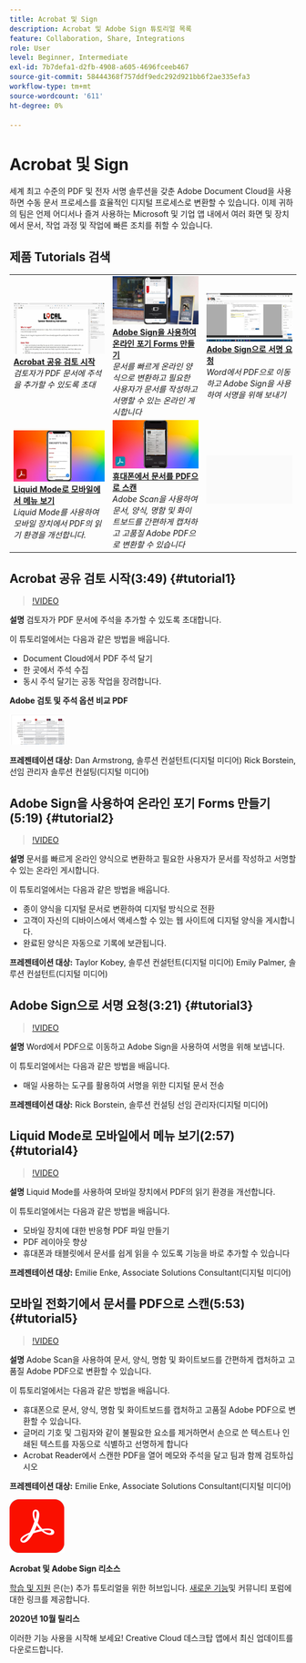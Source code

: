 ```yaml
---
title: Acrobat 및 Sign
description: Acrobat 및 Adobe Sign 튜토리얼 목록
feature: Collaboration, Share, Integrations
role: User
level: Beginner, Intermediate
exl-id: 7b7defa1-d2fb-4908-a605-4696fceeb467
source-git-commit: 58444368f757ddf9edc292d921bb6f2ae335efa3
workflow-type: tm+mt
source-wordcount: '611'
ht-degree: 0%

---
```


# Acrobat 및 Sign

세계 최고 수준의 PDF 및 전자 서명 솔루션을 갖춘 Adobe Document Cloud을 사용하면 수동 문서 프로세스를 효율적인 디지털 프로세스로 변환할 수 있습니다. 이제 귀하의 팀은 언제 어디서나 즐겨 사용하는 Microsoft 및 기업 앱 내에서 여러 화면 및 장치에서 문서, 작업 과정 및 작업에 빠른 조치를 취할 수 있습니다.

## 제품 Tutorials 검색

<table style="table-layout:fixed">
<tr>
 <td>
   <a href="acrobat-sign.md#tutorial1">
      <img alt="Acrobat 공유 검토 시작" src="../assets/acrobat_sharedreview_armstrong.jpg" />
   </a>
    <div>
   <a href="acrobat-sign.md#tutorial1"><strong>Acrobat 공유 검토 시작</strong></a>
    </div>
    <em>검토자가 PDF 문서에 주석을 추가할 수 있도록 초대</em>
    <br>
  </td>
  <td>
    <a href="acrobat-sign.md#tutorial2">
        <img alt="Adobe Sign을 사용하여 온라인 포기 Forms 만들기" src="../assets/sign_webforms_palmer-kobey_thumbnail.jpg" />
    </a>
    <div>
    <a href="acrobat-sign.md#tutorial2"><strong>Adobe Sign을 사용하여 온라인 포기 Forms 만들기</strong></a>
    </div>
    <em>문서를 빠르게 온라인 양식으로 변환하고 필요한 사용자가 문서를 작성하고 서명할 수 있는 온라인 게시합니다</em>
    <br>
  </td>
  <td>
   <a href="acrobat-sign.md#tutorial3">
      <img alt="Adobe Sign으로 서명 요청" src="../assets/sign_request-signature_borstein_thumbnail.jpg" />
   </a>
    <div>
    <a href="acrobat-sign.md#tutorial3"><strong>Adobe Sign으로 서명 요청</strong></a>
    </div>
    <em>Word에서 PDF으로 이동하고 Adobe Sign을 사용하여 서명을 위해 보내기</em>
    <br>
  </td>
</tr>
<tr>
 <td>
   <a href="acrobat-sign.md#tutorial4">
      <img alt="Liquid Mode로 모바일에서 메뉴 보기" src="../assets/acrobat_liquidmode_enke_thumbnail.jpg" />
   </a>
    <div>
   <a href="acrobat-sign.md#tutorial4"><strong>Liquid Mode로 모바일에서 메뉴 보기</strong></a>
    </div>
    <em>Liquid Mode를 사용하여 모바일 장치에서 PDF의 읽기 환경을 개선합니다.</em>
    <br>
  </td>
  <td>
    <a href="acrobat-sign.md#tutorial5">
        <img alt="휴대폰에서 문서를 PDF으로 스캔" src="../assets/acrobat_scan_enke.jpg" />
    </a>
    <div>
    <a href="acrobat-sign.md#tutorial5"><strong>휴대폰에서 문서를 PDF으로 스캔</strong></a>
    </div>
    <em>Adobe Scan을 사용하여 문서, 양식, 명함 및 화이트보드를 간편하게 캡처하고 고품질 Adobe PDF으로 변환할 수 있습니다</em>
    <br>
  </td>
  <td>
    <img alt="스페이서" src="../assets/Gray_thumbnail.png" />
    <div>
    <br>
  </td>
</tr>
</table>

## Acrobat 공유 검토 시작(3:49) {#tutorial1}

>[!VIDEO](https://video.tv.adobe.com/v/326777?hidetitle=true)

**설명**
검토자가 PDF 문서에 주석을 추가할 수 있도록 초대합니다.

이 튜토리얼에서는 다음과 같은 방법을 배웁니다.
* Document Cloud에서 PDF 주석 달기
* 한 곳에서 주석 수집
* 동시 주석 달기는 공동 작업을 장려합니다.

**Adobe 검토 및 주석 옵션 비교 PDF**

[![비교 이미지](../assets/ComparisonPDF_thumbnail_96.png)](../assets/Adobe_Review_and_Comment_Comparisons.pdf)

**프레젠테이션 대상:**
Dan Armstrong, 솔루션 컨설턴트(디지털 미디어) Rick Borstein, 선임 관리자 솔루션 컨설팅(디지털 미디어)

## Adobe Sign을 사용하여 온라인 포기 Forms 만들기(5:19) {#tutorial2}

>[!VIDEO](https://video.tv.adobe.com/v/326776?hidetitle=true)

**설명**
문서를 빠르게 온라인 양식으로 변환하고 필요한 사용자가 문서를 작성하고 서명할 수 있는 온라인 게시합니다.

이 튜토리얼에서는 다음과 같은 방법을 배웁니다.
* 종이 양식을 디지털 문서로 변환하여 디지털 방식으로 전환
* 고객이 자신의 디바이스에서 액세스할 수 있는 웹 사이트에 디지털 양식을 게시합니다.
* 완료된 양식은 자동으로 기록에 보관됩니다.

**프레젠테이션 대상:**
Taylor Kobey, 솔루션 컨설턴트(디지털 미디어) Emily Palmer, 솔루션 컨설턴트(디지털 미디어)

## Adobe Sign으로 서명 요청(3:21) {#tutorial3}

>[!VIDEO](https://video.tv.adobe.com/v/326801?hidetitle=true)

**설명**
Word에서 PDF으로 이동하고 Adobe Sign을 사용하여 서명을 위해 보냅니다.

이 튜토리얼에서는 다음과 같은 방법을 배웁니다.
* 매일 사용하는 도구를 활용하여 서명을 위한 디지털 문서 전송

**프레젠테이션 대상:**
Rick Borstein, 솔루션 컨설팅 선임 관리자(디지털 미디어)

## Liquid Mode로 모바일에서 메뉴 보기(2:57) {#tutorial4}

>[!VIDEO](https://video.tv.adobe.com/v/327093?hidetitle=true)

**설명**
Liquid Mode를 사용하여 모바일 장치에서 PDF의 읽기 환경을 개선합니다.

이 튜토리얼에서는 다음과 같은 방법을 배웁니다.
* 모바일 장치에 대한 반응형 PDF 파일 만들기
* PDF 레이아웃 향상
* 휴대폰과 태블릿에서 문서를 쉽게 읽을 수 있도록 기능을 바로 추가할 수 있습니다

**프레젠테이션 대상:**
Emilie Enke, Associate Solutions Consultant(디지털 미디어)

## 모바일 전화기에서 문서를 PDF으로 스캔(5:53) {#tutorial5}

>[!VIDEO](https://video.tv.adobe.com/v/327094?hidetitle=true)

**설명**
Adobe Scan을 사용하여 문서, 양식, 명함 및 화이트보드를 간편하게 캡처하고 고품질 Adobe PDF으로 변환할 수 있습니다.

이 튜토리얼에서는 다음과 같은 방법을 배웁니다.
* 휴대폰으로 문서, 양식, 명함 및 화이트보드를 캡처하고 고품질 Adobe PDF으로 변환할 수 있습니다.
* 글머리 기호 및 그림자와 같이 불필요한 요소를 제거하면서 손으로 쓴 텍스트나 인쇄된 텍스트를 자동으로 식별하고 선명하게 합니다
* Acrobat Reader에서 스캔한 PDF을 열어 메모와 주석을 달고 팀과 함께 검토하십시오

**프레젠테이션 대상:**
Emilie Enke, Associate Solutions Consultant(디지털 미디어)

![DC 로고](../assets/Doc-Cloud-256.png)

**Acrobat 및 Adobe Sign 리소스**

[학습 및 지원](https://helpx.adobe.com/support/document-cloud.html) 은(는) 추가 튜토리얼을 위한 허브입니다. [새로운 기능](https://helpx.adobe.com/acrobat/using/whats-new.html)및 커뮤니티 포럼에 대한 링크를 제공합니다.

**2020년 10월 릴리스**

이러한 기능 사용을 시작해 보세요! Creative Cloud 데스크탑 앱에서 최신 업데이트를 다운로드합니다.

